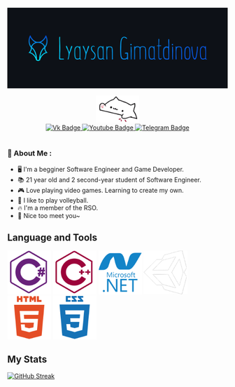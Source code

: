 ![Header](https://github.com/EmilyHansenA/EmilyHansenA/blob/main/Assets/Preview.png)

<div id="header" align="center">
  <img src="https://github.com/EmilyHansenA/EmilyHansenA/blob/main/Assets/Тыкоет.gif" width="100"/>
</div>

<div id="badges" align="center">
  <a href="https://vk.com/id79890875">
    <img src="https://img.shields.io/badge/Vk-blue?style=for-the-badge&logo=Vk&logoColor=white" alt="Vk Badge"/>
  </a>
  <a href="https://youtube.com/playlist?list=PLHlE5HA4L6l1KzkDrNnS-ErOyGzNYDdJj">
    <img src="https://img.shields.io/badge/YouTube-red?style=for-the-badge&logo=youtube&logoColor=white" alt="Youtube Badge"/>
  </a>
  <a href="https://t.me/EmilyHansen">
    <img src="https://img.shields.io/badge/Telegram-blue?style=for-the-badge&logo=Telegram&logoColor=white" alt="Telegram Badge"/>
  </a>
</div>

<div id = "counter" align="center">
    <img src="https://komarev.com/ghpvc/?username=emilyhansena&style=flat-square&color=blue" alt=""/>
</div>

### :bread: About Me :

- :desktop_computer:    I'm a begginer Software Engineer and Game Developer.
- :books:   21 year old and 2 second-year student of Software Engineer.
- :video_game:  Love playing video games. Learning to create my own.
- :volleyball:  I like to play volleyball.
- :fire:    I'm a member of the RSO.
- :rainbow:    Nice too meet you~

## Language and Tools

<div>
<img src="https://github.com/devicons/devicon/blob/master/icons/csharp/csharp-line.svg" title="C#" **alt="C#" width="100" height="100"/> 
<img src="https://github.com/devicons/devicon/blob/master/icons/cplusplus/cplusplus-line.svg" title="C++" **alt="C++" width="100" height="100"/> 
<img src="https://github.com/devicons/devicon/blob/master/icons/dot-net/dot-net-plain-wordmark.svg" title="DotNet" **alt="DotNet" width="100" height="100"/>
<img src="https://github.com/EmilyHansenA/EmilyHansenA/blob/main/Assets/Unity.png" title="Unity" **alt="Unity" width="100" height="100"/>
<img src="https://github.com/devicons/devicon/blob/master/icons/html5/html5-plain-wordmark.svg" title="Html5" **alt="Html5" width="100" height="100"/>
<img src="https://github.com/devicons/devicon/blob/master/icons/css3/css3-plain-wordmark.svg" title="Css" **alt="Css" width="100" height="100"/>
</div>

## My Stats

[![GitHub Streak](http://github-readme-streak-stats.herokuapp.com?user=EmilyHansen&theme=github-dark-blue&hide_border=true&date_format=j%20M%5B%20Y%5D)](https://git.io/streak-stats)